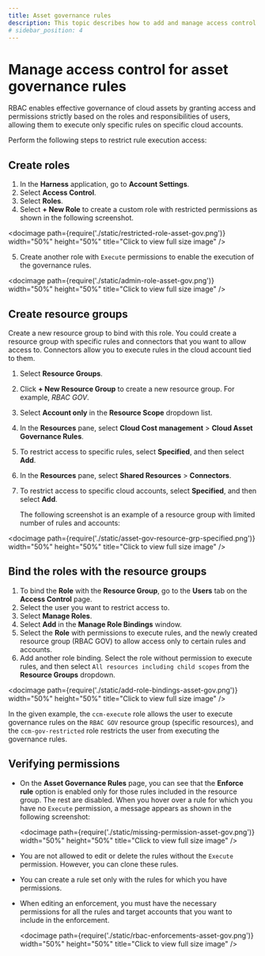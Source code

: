 ```yaml
---
title: Asset governance rules
description: This topic describes how to add and manage access control for cloud asset governance rules.
# sidebar_position: 4
---
```


# Manage access control for asset governance rules

RBAC enables effective governance of cloud assets by granting access and permissions strictly based on the roles and responsibilities of users, allowing them to execute only specific rules on specific cloud accounts.

Perform the following steps to restrict rule execution access:

## Create roles
1. In the **Harness** application, go to **Account Settings**.
2. Select **Access Control**.
3. Select **Roles**.
4. Select **+ New Role** to create a custom role with restricted permissions as shown in the following screenshot.
   
 <docimage path={require('./static/restricted-role-asset-gov.png')} width="50%" height="50%" title="Click to view full size image" />

5. Create another role with `Execute` permissions to enable the execution of the governance rules.

 <docimage path={require('./static/admin-role-asset-gov.png')} width="50%" height="50%" title="Click to view full size image" />

## Create resource groups

   Create a new resource group to bind with this role. You could create a resource group with specific rules and connectors that you want to allow access to. Connectors allow you to execute rules in the cloud account tied to them. 
1. Select **Resource Groups**.
2. Click **+ New Resource Group** to create a new resource group. For example, _RBAC GOV_.
3. Select **Account only** in the **Resource Scope** dropdown list.
4.  In the **Resources** pane, select **Cloud Cost management** > **Cloud Asset Governance Rules**.
5.  To restrict access to specific rules, select **Specified**, and then select **Add**. 
6.  In the **Resources** pane, select **Shared Resources** > **Connectors**.
7.  To restrict access to specific cloud accounts, select **Specified**, and then select **Add**. 
  
    The following screenshot is an example of a resource group with limited number of rules and accounts:

 <docimage path={require('./static/asset-gov-resource-grp-specified.png')} width="50%" height="50%" title="Click to view full size image" />

## Bind the roles with the resource groups

1. To bind the **Role** with the **Resource Group**, go to the **Users** tab on the **Access Control** page.
2. Select the user you want to restrict access to.
3. Select **Manage Roles**. 
4. Select **Add** in the **Manage Role Bindings** window.
5. Select the **Role** with permissions to execute rules, and the newly created resource group (RBAC GOV) to allow access only to certain rules and accounts.
6. Add another role binding. Select the role without permission to execute rules, and then select `All resources including child scopes` from the **Resource Groups** dropdown.
 
 <docimage path={require('./static/add-role-bindings-asset-gov.png')} width="50%" height="50%" title="Click to view full size image" />

 In the given example, the `ccm-execute` role allows the user to execute governance rules on the `RBAC GOV` resource group (specific resources), and the `ccm-gov-restricted` role restricts the user from executing the governance rules.

## Verifying permissions

* On the **Asset Governance Rules** page, you can see that the **Enforce rule** option is enabled only for those rules included in the resource group. The rest are disabled. When you hover over a rule for which you have no `Execute` permission, a message appears as shown in the following screenshot: 

  <docimage path={require('./static/missing-permission-asset-gov.png')} width="50%" height="50%" title="Click to view full size image" />
* You are not allowed to edit or delete the rules without the `Execute` permission. However, you can clone these rules.

* You can create a rule set only with the rules for which you have permissions. 
* When editing an enforcement, you must have the necessary permissions for all the rules and target accounts that you want to include in the enforcement.

    <docimage path={require('./static/rbac-enforcements-asset-gov.png')} width="50%" height="50%" title="Click to view full size image" />
